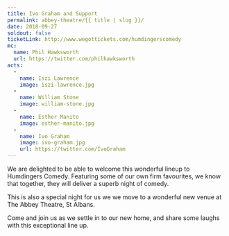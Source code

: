 ```yaml
---
title: Ivo Graham and Support
permalink: abbey-theatre/{{ title | slug }}/
date: 2018-09-27
soldout: false
ticketLink: http://www.wegottickets.com/humdingerscomedy
mc:
  name: Phil Hawksworth
  url: https://twitter.com/philhawksworth
acts:
  -
    name: Iszi Lawrence
    image: iszi-lawrence.jpg
  -
    name: William Stone
    image: william-stone.jpg
  -
    name: Esther Manito
    image: esther-manito.jpg
  -
    name: Ivo Graham
    image: ivo-graham.jpg
    url: https://twitter.com/IvoGraham
---
```


We are delighted to be able to welcome this wonderful lineup to Humdingers Comedy. Featuring some of our own firm favourites, we know that together, they will deliver a superb night of comedy.

This is also a special night for us we we move to a wonderful new venue at The Abbey Theatre, St Albans.

Come and join us as we settle in to our new home, and share some laughs with this exceptional line up.


